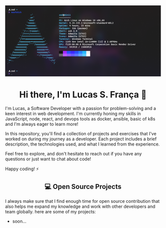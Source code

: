 ![](assets/header.png)

<h1 align="center">Hi there, I'm Lucas S. França 🪿</h1>

I'm Lucas, a Software Developer with a passion for problem-solving and a keen interest in web development. I'm currently honing my skills in JavaScript, node, react, and devops tools as docker, ansible, basic of k8s and I'm always eager to learn more!

In this repository, you'll find a collection of projects and exercises that I've worked on during my journey as a developer. Each project includes a brief description, the technologies used, and what I learned from the experience.

Feel free to explore, and don't hesitate to reach out if you have any questions or just want to chat about code!

Happy coding! ⚡

<h2 align="center">💻 Open Source Projects</h2>

<p align="left">
  I always make sure that I find enough time for open source contribution that also helps me expand my knowledge and work with other developers and team globally. here are some of my projects:
</p>

- soon...

<!--<h2 align="center">🚀 Activities</h2>
<p align="center">
  <a href="#" alt="iBhokary-dev's github stats"><img src="https://github-readme-stats.vercel.app/api?username=ibhokary-dev" /></a>
</p>

<!--[![roadmap.sh](https://api.roadmap.sh/v1-badge/tall/6526e454f43a58c923ba3f68?variant=dark)](https://roadmap.sh)
